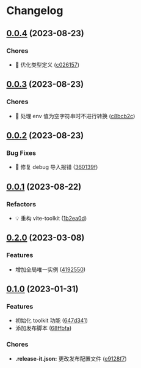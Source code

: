 # Changelog

## [0.0.4](https://github.com/l246804/vite-toolkit/compare/v0.0.3...v0.0.4) (2023-08-23)


### Chores

* 🤖 优化类型定义 ([c026157](https://github.com/l246804/vite-toolkit/commit/c026157751ca9ad3d641549517c3f27859e344b5))

## [0.0.3](https://github.com/l246804/vite-toolkit/compare/v0.0.2...v0.0.3) (2023-08-23)


### Chores

* 🤖 处理 env 值为空字符串时不进行转换 ([c8bcb2c](https://github.com/l246804/vite-toolkit/commit/c8bcb2cd66e4722eeed57ecc7e6423bf1ad6f89c))

## [0.0.2](https://github.com/l246804/vite-toolkit/compare/v0.0.1...v0.0.2) (2023-08-23)


### Bug Fixes

* 🐛 修复 debug 导入报错 ([360139f](https://github.com/l246804/vite-toolkit/commit/360139f36f6734b05a3a9c53a5756ad5ede9c420))

## [0.0.1](https://github.com/l246804/vite-toolkit/compare/0.2.0...v0.0.1) (2023-08-22)


### Refactors

* 💡 重构 vite-toolkit ([1b2ea0d](https://github.com/l246804/vite-toolkit/commit/1b2ea0da1943971f8ee4bc4fbcf84e825034840f))

## [0.2.0](https://github.com/l246804/vite-toolkit/compare/0.1.0...0.2.0) (2023-03-08)


### Features

* 增加全局唯一实例 ([4192550](https://github.com/l246804/vite-toolkit/commit/4192550a3d58daf90ac88cb9554ff9e3cba8f101))

## [0.1.0](https://github.com/l246804/vite-toolkit/compare/647d3419ba57f890f00dfec2c9e6bf087cdd7e19...0.1.0) (2023-01-31)


### Features

* 初始化 toolkit 功能 ([647d341](https://github.com/l246804/vite-toolkit/commit/647d3419ba57f890f00dfec2c9e6bf087cdd7e19))
* 添加发布脚本 ([68ffbfa](https://github.com/l246804/vite-toolkit/commit/68ffbfa917949df7b0b6698ca3c685758923ad15))


### Chores

* **.release-it.json:** 更改发布配置文件 ([e9128f7](https://github.com/l246804/vite-toolkit/commit/e9128f7b2781f3ca41d972cdc90a4fe2906c16b0))